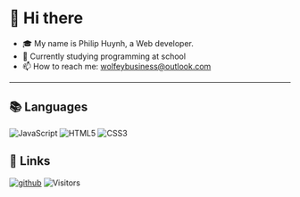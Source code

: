 # 👋 Hi there

- 🎓 My name is Philip Huynh, a Web developer.
- 🌱 Currently studying programming at school
- 📫 How to reach me: [wolfeybusiness@outlook.com](mailto:wolfeybusiness@outlook.com)

---

## 📚 Languages

![JavaScript](https://img.shields.io/badge/JavaScript-4d4505?style=for-the-badge&logo=JavaScript) ![HTML5](https://img.shields.io/badge/HTML5-E34F26?style=for-the-badge&logo=HTML5&logoColor=white) ![CSS3](https://img.shields.io/badge/CSS3-1572B6?style=for-the-badge&logo=CSS3)

## 🔗 Links

[![github](https://img.shields.io/badge/GitHub-000000?style=for-the-badge&logo=GitHub&logoColor=white)](https://github.com/WoIfey) ![Visitors](https://api.visitorbadge.io/api/combined?path=https%3A%2F%2Fgithub.com%2FWoIfey&labelColor=%23000000&countColor=%23ff8a65)
